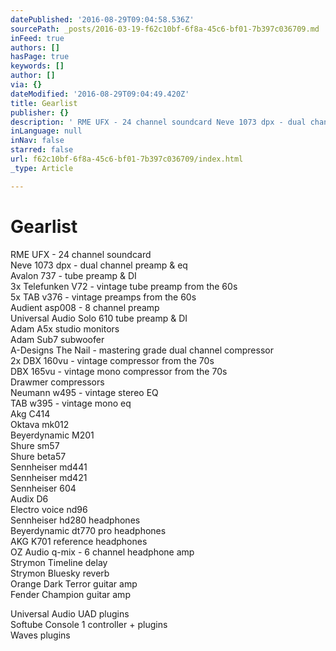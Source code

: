```yaml
---
datePublished: '2016-08-29T09:04:58.536Z'
sourcePath: _posts/2016-03-19-f62c10bf-6f8a-45c6-bf01-7b397c036709.md
inFeed: true
authors: []
hasPage: true
keywords: []
author: []
via: {}
dateModified: '2016-08-29T09:04:49.420Z'
title: Gearlist
publisher: {}
description: ' RME UFX - 24 channel soundcard Neve 1073 dpx - dual channel preamp & eq Avalon 737 - tube preamp & DI 3x Telefunken V72 - vintage tube preamp from the 60s 5x TAB v376 - vintage preamps from the 60s Audient asp008 - 8 channel preamp Universal Audio Solo 610 tube preamp & DI  Adam A5x studio monitors Adam Sub7 subwoofer  A-Designs The Nail - mastering grade dual channel compressor 2x DBX 160vu - vintage compressor from the 70s DBX 165vu - vintage mono compressor from the 70s Drawmer compressors Neumann w495 - vintage stereo EQ TAB w395 - vintage mono eq  Akg C414 Oktava mk012 Beyerdynamic M201 Shure sm57 Shure beta57 Sennheiser md441 Sennheiser md421 Sennheiser 604 Audix D6 Electro voice nd96  Sennheiser hd280 headphones  Beyerdynamic dt770 pro headphones  AKG K701 reference headphones OZ Audio q-mix - 6 channel headphone amp  Strymon Timeline delay Strymon Bluesky reverb Orange Dark Terror guitar amp Fender Champion guitar amp'
inLanguage: null
inNav: false
starred: false
url: f62c10bf-6f8a-45c6-bf01-7b397c036709/index.html
_type: Article

---
```

# Gearlist

RME UFX - 24 channel soundcard  
Neve 1073 dpx - dual channel preamp & eq  
Avalon 737 - tube preamp & DI  
3x Telefunken V72 - vintage tube preamp from the 60s  
5x TAB v376 - vintage preamps from the 60s  
Audient asp008 - 8 channel preamp  
Universal Audio Solo 610 tube preamp & DI  
Adam A5x studio monitors  
Adam Sub7 subwoofer  
A-Designs The Nail - mastering grade dual channel compressor  
2x DBX 160vu - vintage compressor from the 70s  
DBX 165vu - vintage mono compressor from the 70s  
Drawmer compressors  
Neumann w495 - vintage stereo EQ  
TAB w395 - vintage mono eq  
Akg C414  
Oktava mk012  
Beyerdynamic M201  
Shure sm57  
Shure beta57  
Sennheiser md441  
Sennheiser md421  
Sennheiser 604  
Audix D6  
Electro voice nd96  
Sennheiser hd280 headphones   
Beyerdynamic dt770 pro headphones   
AKG K701 reference headphones  
OZ Audio q-mix - 6 channel headphone amp  
Strymon Timeline delay  
Strymon Bluesky reverb  
Orange Dark Terror guitar amp  
Fender Champion guitar amp

Universal Audio UAD plugins  
Softube Console 1 controller + plugins  
Waves plugins